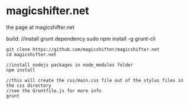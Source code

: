 magicshifter.net
================

the page at magicshifter.net


build:
    //install grunt dependency
    sudo npm install -g grunt-cli

    git clone https://github.com/magicshifter/magicshifter.net
    cd magicshifter.net

    //install nodejs packages in node_modules folder
    npm install

    //this will create the css/main.css file out of the stylus files in the css directory
    //see the Gruntfile.js for more info
    grunt
  

  
